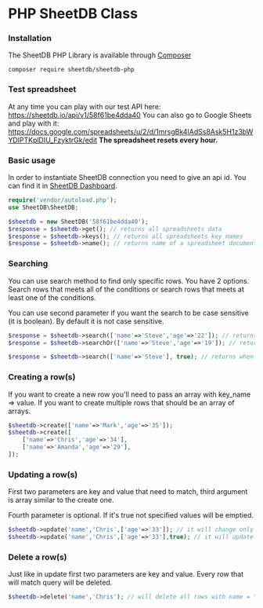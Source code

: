 # PHP SheetDB Class

### Installation

The SheetDB PHP Library is available through [Composer](https://getcomposer.org/)

```
composer require sheetdb/sheetdb-php
```

### Test spreadsheet

At any time you can play with our test API here: https://sheetdb.io/api/v1/58f61be4dda40
You can also go to Google Sheets and play with it: https://docs.google.com/spreadsheets/u/2/d/1mrsgBk4IAdSs8Ask5H1z3bWYDlPTKplDIU_FzyktrGk/edit **The spreadsheet resets every hour.**

### Basic usage

In order to instantiate SheetDB connection you need to give an api id. You can find it in [SheetDB Dashboard](https://sheetdb.io).

```php
require('vendor/autoload.php');
use SheetDB\SheetDB;

$sheetdb = new SheetDB('58f61be4dda40');
$response = $sheetdb->get(); // returns all spreadsheets data
$response = $sheetdb->keys(); // returns all spreadsheets key names
$response = $sheetdb->name(); // returns name of a spreadsheet document
```

### Searching

You can use search method to find only specific rows. You have 2 options. Search rows that meets all of the conditions or search rows that meets at least one of the conditions.

You can use second parameter if you want the search to be case sensitive (it is boolean). By default it is not case sensitive.

```php
$response = $sheetdb->search(['name'=>'Steve','age'=>'22']); // returns when name="Steve" AND age=22
$response = $sheetdb->searchOr(['name'=>'Steve','age'=>'19']); // returns when name="Steve" OR age=19

$response = $sheetdb->search(['name'=>'Steve'], true); // returns when name="Steve", this query is case sensitive
```

### Creating a row(s)

If you want to create a new row you'll need to pass an array with key_name => value. If you want to create multiple rows that should be an array of arrays.

```php
$sheetdb->create(['name'=>'Mark','age'=>'35']);
$sheetdb->create([
	['name'=>'Chris','age'=>'34'],
	['name'=>'Amanda','age'=>'29'],
]);
```

### Updating a row(s)

First two parameters are key and value that need to match, third argument is array similar to the create one.

Fourth parameter is optional. If it's true not specified values will be emptied.

```php
$sheetdb->update('name','Chris',['age'=>'33']); // it will change only age
$sheetdb->update('name','Chris',['age'=>'33'],true); // it will update age to 33 but all other values will be emptied, in this case a name
```

### Delete a row(s)

Just like in update first two parameters are key and value. Every row that will match query will be deleted.

```php
$sheetdb->delete('name','Chris'); // will delete all rows with name = "Chris"
```
